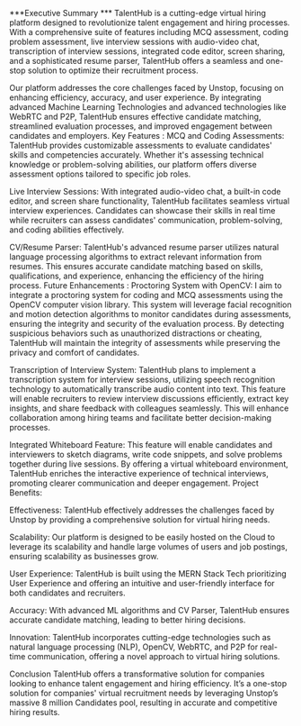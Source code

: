 ***Executive Summary ***
TalentHub is a cutting-edge virtual hiring platform designed to revolutionize talent engagement and hiring processes. With a comprehensive suite of features including MCQ assessment, coding problem assessment, live interview sessions with audio-video chat, transcription of interview sessions, integrated code editor, screen sharing, and a sophisticated resume parser, TalentHub offers a seamless and one-stop solution to optimize their recruitment process.

Our platform addresses the core challenges faced by Unstop, focusing on enhancing efficiency, accuracy, and user experience. By integrating advanced Machine Learning Technologies and advanced technologies like WebRTC and P2P, TalentHub ensures effective candidate matching, streamlined evaluation processes, and improved engagement between candidates and employers.
Key Features :
MCQ and Coding Assessments: TalentHub provides customizable assessments to evaluate candidates' skills and competencies accurately. Whether it's assessing technical knowledge or problem-solving abilities, our platform offers diverse assessment options tailored to specific job roles.

Live Interview Sessions: With integrated audio-video chat, a built-in code editor, and screen share functionality, TalentHub facilitates seamless virtual interview experiences. Candidates can showcase their skills in real time while recruiters can assess candidates' communication, problem-solving, and coding abilities effectively.

CV/Resume Parser: TalentHub's advanced resume parser utilizes natural language processing algorithms to extract relevant information from resumes. This ensures accurate candidate matching based on skills, qualifications, and experience, enhancing the efficiency of the hiring process.
Future Enhancements :
Proctoring System with OpenCV: I aim to integrate a proctoring system for coding and MCQ assessments using the OpenCV computer vision library. This system will leverage facial recognition and motion detection algorithms to monitor candidates during assessments, ensuring the integrity and security of the evaluation process. By detecting suspicious behaviors such as unauthorized distractions or cheating, TalentHub will maintain the integrity of assessments while preserving the privacy and comfort of candidates.

Transcription of Interview System: TalentHub plans to implement a transcription system for interview sessions, utilizing speech recognition technology to automatically transcribe audio content into text. This feature will enable recruiters to review interview discussions efficiently, extract key insights, and share feedback with colleagues seamlessly. This will enhance collaboration among hiring teams and facilitate better decision-making processes.

Integrated Whiteboard Feature: This feature will enable candidates and interviewers to sketch diagrams, write code snippets, and solve problems together during live sessions. By offering a virtual whiteboard environment, TalentHub enriches the interactive experience of technical interviews, promoting clearer communication and deeper engagement.
Project Benefits: 

Effectiveness: TalentHub effectively addresses the challenges faced by Unstop by providing a comprehensive solution for virtual hiring needs.

Scalability: Our platform is designed to be easily hosted on the Cloud to leverage its scalability and handle large volumes of users and job postings, ensuring scalability as businesses grow.

User Experience: TalentHub is built using the MERN Stack Tech prioritizing User Experience and offering an intuitive and user-friendly interface for both candidates and recruiters.

Accuracy: With advanced ML algorithms and CV Parser, TalentHub ensures accurate candidate matching, leading to better hiring decisions.

Innovation: TalentHub incorporates cutting-edge technologies such as natural language processing (NLP), OpenCV,  WebRTC, and P2P for real-time communication, offering a novel approach to virtual hiring solutions.

Conclusion
TalentHub offers a transformative solution for companies looking to enhance talent engagement and hiring efficiency. It’s a one-stop solution for companies' virtual recruitment needs by leveraging Unstop’s massive 8 million Candidates pool, resulting in accurate and competitive hiring results.
